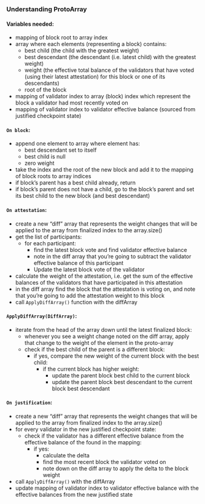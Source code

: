 ### **Understanding ProtoArray**

#### Variables needed:
- mapping of block root to array index 
- array where each elements (representing a block) contains:
    - best child (the child with the greatest weight)
    - best descendant (the descendant (i.e. latest child) with the greatest weight)
    - weight (the effective total balance of the validators that have voted (using their latest attestation) for this block or one of its descendants)
    - root of the block
- mapping of validator index to array (block) index which represent the block a validator had most recently voted on
- mapping of validator index to validator effective balance (sourced from justified checkpoint state)

#### `On block`:
- append one element to array where element has:
    - best descendant set to itself
    - best child is null
    - zero weight
- take the index and the root of the new block and add it to the mapping of block roots to array indices
- if block’s parent has a best child already, return
- if block’s parent does not have a child, go to the block’s parent and set its best child to the new block (and best descendant)

#### `On attestation`:
- create a new “diff” array that represents the weight changes that will be applied to the array from finalized index to the array.size()
- get the list of participants:
    - for each participant:
        - find the latest block vote and find validator effective balance
        - note in the diff array that you’re going to subtract the validator effective balance of this participant
        - Update the latest block vote of the validator
- calculate the weight of the attestation, i.e. get the sum of the effective balances of the validators that have participated in this attestation
- in the diff array find the block that the attestation is voting on, and note that you’re going to add the attestation weight to this block
- call `ApplyDiffArray()` function with the diffArray

#### `ApplyDiffArray(DiffArray)`:
- iterate from the head of the array down until the latest finalized block:
    - whenever you see a weight change noted on the diff array, apply that change to the weight of the element in the proto-array
    - check if the best child of the parent is a different block:
        - if yes, compare the new weight of the current block with the best child:
            - if the current block has higher weight:
                - update the parent block best child to the current block
                - update the parent block best descendant to the current block best descendant

#### `On justification`:
- create a new “diff” array that represents the weight changes that will be applied to the array from finalized index to the array.size()
- for every validator in the new justified checkpoint state:
    - check if the validator has a different effective balance from the effective balance of the found in the mapping:
        - if yes:
            - calculate the delta
            - find the most recent block the validator voted on
            - note down on the diff array to apply the delta to the block weight
- call `ApplyDiffArray()` with the diffArray
- update mapping of validator index to validator effective balance with the effective balances from the new justified state

